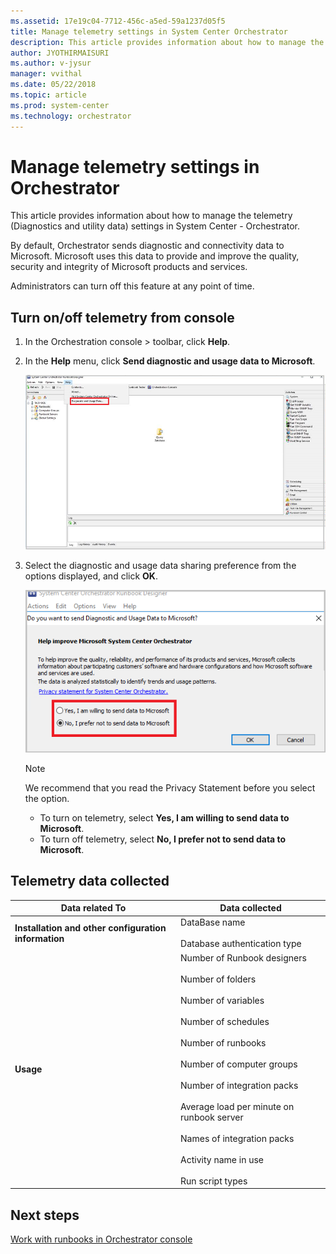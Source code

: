 ```yaml
---
ms.assetid: 17e19c04-7712-456c-a5ed-59a1237d05f5
title: Manage telemetry settings in System Center Orchestrator
description: This article provides information about how to manage the telemetry settings in System Center Orchestrator
author: JYOTHIRMAISURI
ms.author: v-jysur
manager: vvithal
ms.date: 05/22/2018
ms.topic: article
ms.prod: system-center
ms.technology: orchestrator
---
```


# Manage telemetry settings in Orchestrator

This article provides information about how to manage the telemetry (Diagnostics and utility data) settings in System Center - Orchestrator.

By default, Orchestrator sends diagnostic and connectivity data to Microsoft. Microsoft uses this data to provide and improve the quality, security and integrity of Microsoft products and services.

Administrators can turn off this feature at any point of time.

## Turn on/off telemetry from console

1. In the Orchestration console > toolbar, click **Help**.

2. In the **Help** menu, click **Send diagnostic and usage data to Microsoft**.

   ![console telemetry option](./media/telemetry/telemetry-option-help-menu.png)

3. Select the  diagnostic and usage data sharing preference from the options displayed, and click  **OK**.

   ![console telemetry selection](./media/telemetry/telemetry-option-selection.png)

   >[!NOTE]
   >We recommend that you read the Privacy Statement before you select the option. 

   -  To turn on telemetry, select **Yes, I am willing to send data to Microsoft**.
   - 	To turn off telemetry, select **No, I prefer not to send data to Microsoft**.


## Telemetry data collected

| Data related To | Data collected |
| --- | --- |
| **Installation and other configuration information** | DataBase name  <br /><br /> Database authentication type|
| **Usage** | Number of Runbook designers <br /><br /> Number of folders <br /><br /> Number of variables <br /><br /> Number of schedules <br /><br /> Number of runbooks<br /><br /> Number of computer groups <br /><br /> 	Number of integration packs  <br /><br />  Average load per minute on runbook server <br /><br /> Names of integration packs <br /><br /> Activity name in use <br /><br /> Run script types |


## Next steps
[Work with runbooks in Orchestrator console](console-overview.md)
